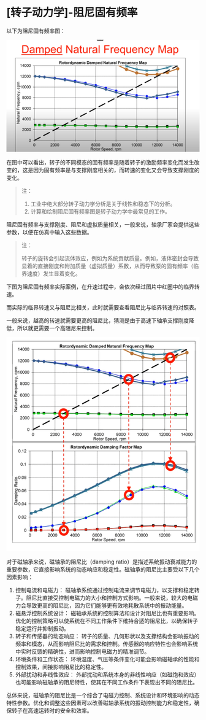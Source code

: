 # [转子动力学]-阻尼固有频率

以下为阻尼固有频率图：

![image-20240616140945331](./assets/23-阻尼固有频率图.png)

在图中可以看出，转子的不同模态的固有频率是随着转子的激励频率变化而发生改变的，这是因为固有频率是与支撑刚度相关的，而转速的变化又会导致支撑刚度的变化。

> 注：
>
> 1. 工业中绝大部分转子动力学分析是关于线性和稳态下的分析。
> 2. 计算和绘制阻尼固有频率图是转子动力学中最常见的工作。

阻尼固有频率与支撑刚度、阻尼和虚拟质量相关，一般来说，轴承厂家会提供这些参数，以便在仿真中输入这些数据。

> 注：
>
> 转子的旋转会引起流体效应，例如为系统贡献质量。例如，液体密封会导致显着的直接刚度和附加质量（虚拟质量）系数，从而导致泵的固有频率（临界速度）发生显着变化。

下图为阻尼固有频率实际案例，在升速过程中，会依次经过图片中红圈中的临界转速。

而实际的临界转速又与阻尼比相关，此时就需要查看阻尼比与临界转速的对照表。

一般来说，越高的转速就需要更高的阻尼比，猜测是由于高速下轴承支撑刚度降低，所以就更需要一个高阻尼来控制。

![image-20240616142514780](./assets/24-阻尼固有频率案例.png)

对于磁轴承来说，磁轴承的阻尼比（damping ratio）是描述系统振动衰减能力的重要参数，它直接影响系统的动态响应和稳定性。磁轴承的阻尼比主要受以下几个因素影响：

1. 控制电流和电磁力： 磁轴承系统通过控制电流来调节电磁力，以支撑和稳定转子。阻尼比直接受控制电磁力的大小和控制方式影响。一般来说，较大的电磁力会导致更高的阻尼比，因为它们能够更有效地耗散系统中的振动能量。
2. 磁悬浮控制系统设计： 磁轴承系统的控制算法和设计对阻尼比也有重要影响。优化的控制策略可以使系统在不同工作条件下维持合适的阻尼比，以确保转子稳定运行并抑制振动。
3. 转子和传感器的动态响应： 转子的质量、几何形状以及支撑结构会影响振动的频率和模态，从而影响阻尼比的需求和控制。传感器的响应特性也会影响系统中实时反馈的精确性，进而影响控制电磁力的精准调节。
4. 环境条件和工作状态： 环境温度、气压等条件变化可能会影响磁轴承的性能和控制效果，间接影响阻尼比的稳定性。
5. 外部扰动和非线性效应： 外部扰动和系统本身的非线性响应（如磁饱和效应）也可能影响磁轴承的阻尼特性，使其在不同工作条件下表现出不同的阻尼比。

总体来说，磁轴承的阻尼比是一个综合了电磁力控制、系统设计和环境影响的动态特性参数。优化和调整这些因素可以改善磁轴承系统的振动控制能力和稳定性，确保转子在高速运转时的安全和效率。